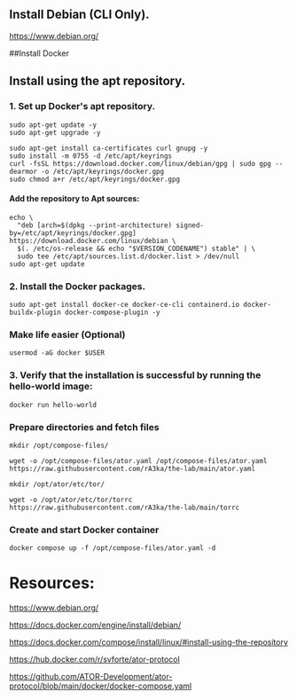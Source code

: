 ## Install Debian (CLI Only).
https://www.debian.org/

##Install Docker
## Install using the apt repository.
### 1. Set up Docker's apt repository.
```
sudo apt-get update -y
sudo apt-get upgrade -y
```
```
sudo apt-get install ca-certificates curl gnupg -y
sudo install -m 0755 -d /etc/apt/keyrings
curl -fsSL https://download.docker.com/linux/debian/gpg | sudo gpg --dearmor -o /etc/apt/keyrings/docker.gpg
sudo chmod a+r /etc/apt/keyrings/docker.gpg
```
#### Add the repository to Apt sources:
```
echo \
  "deb [arch=$(dpkg --print-architecture) signed-by=/etc/apt/keyrings/docker.gpg] https://download.docker.com/linux/debian \
  $(. /etc/os-release && echo "$VERSION_CODENAME") stable" | \
  sudo tee /etc/apt/sources.list.d/docker.list > /dev/null
sudo apt-get update
```
### 2. Install the Docker packages.
```
sudo apt-get install docker-ce docker-ce-cli containerd.io docker-buildx-plugin docker-compose-plugin -y
```
### Make life easier (Optional)
```
usermod -aG docker $USER
```
### 3. Verify that the installation is successful by running the hello-world image:
```
docker run hello-world
```

### Prepare directories and fetch files
```
mkdir /opt/compose-files/

wget -o /opt/compose-files/ator.yaml /opt/compose-files/ator.yaml https://raw.githubusercontent.com/rA3ka/the-lab/main/ator.yaml

mkdir /opt/ator/etc/tor/

wget -o /opt/ator/etc/tor/torrc https://raw.githubusercontent.com/rA3ka/the-lab/main/torrc
```

### Create and start Docker container

```
docker compose up -f /opt/compose-files/ator.yaml -d
```

# Resources:

https://www.debian.org/

https://docs.docker.com/engine/install/debian/

https://docs.docker.com/compose/install/linux/#install-using-the-repository

https://hub.docker.com/r/svforte/ator-protocol

https://github.com/ATOR-Development/ator-protocol/blob/main/docker/docker-compose.yaml



